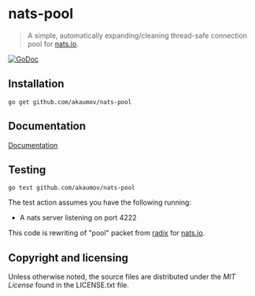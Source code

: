 # nats-pool
> A simple, automatically expanding/cleaning thread-safe connection pool for [nats.io](http://nats.io/).

[![GoDoc](https://godoc.org/github.com/akaumov/nats-pool?status.png)](https://godoc.org/github.com/akaumov/nats-pool)

## Installation

    go get github.com/akaumov/nats-pool
    
## Documentation
    
   [Documentation](https://godoc.org/github.com/akaumov/nats-pool)
    
## Testing
    
    go test github.com/akaumov/nats-pool
    
The test action assumes you have the following running:

* A nats server listening on port 4222


This code is rewriting of "pool" packet from [radix](https://github.com/mediocregopher/radix.v2) for [nats.io](http://nats.io/).


## Copyright and licensing

Unless otherwise noted, the source files are distributed under the *MIT License*
found in the LICENSE.txt file.

[nats.io]: http://nats.io